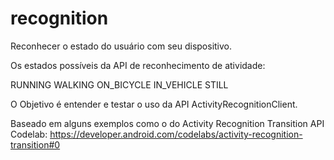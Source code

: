 # recognition
Reconhecer o estado do usuário com seu dispositivo. 

Os estados possíveis da API de reconhecimento de atividade:

  RUNNING
  WALKING
  ON_BICYCLE
  IN_VEHICLE
  STILL
  
O Objetivo é entender e testar o uso da API ActivityRecognitionClient.

Baseado em alguns exemplos como o do Activity Recognition Transition API Codelab: https://developer.android.com/codelabs/activity-recognition-transition#0
